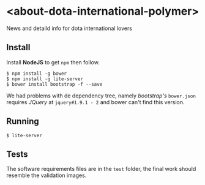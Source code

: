 # \<about-dota-international-polymer\>

News and detaild info for dota international lovers

## Install

Install **NodeJS** to get `npm` then follow.

```
$ npm install -g bower
$ npm install -g lite-server
$ bower install bootstrap -f --save
```

We had problems with de dependency tree, namely *bootstrap's* `bower.json`
requires *JQuery* at `jquery#1.9.1 - 2` and bower can't find this version.

## Running

```
$ lite-server
```

## Tests

The software requirements files are in the `test` folder, the final work should
resemble the validation images.
